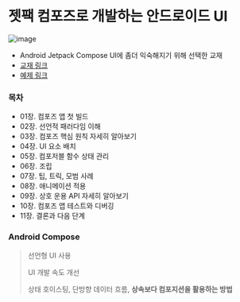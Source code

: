 # 젯팩 컴포즈로 개발하는 안드로이드 UI
![image](https://user-images.githubusercontent.com/110798031/225552362-c56f8f06-2971-41c1-a7e7-ec8e0c72f299.png)

- Android Jetpack Compose UI에 좀더 익숙해지기 위해 선택한 교재
- [교재 링크](https://product.kyobobook.co.kr/detail/S000200474747)
- [예제 링크](https://github.com/PacktPublishing/Android-UI-Development-with-Jetpack-Compose)

### 목차
- 01장. 컴포즈 앱 첫 빌드
- 02장. 선언적 패러다임 이해
- 03장. 컴포즈 핵심 원칙 자세히 알아보기
- 04장. UI 요소 배치
- 05장. 컴포저블 함수 상태 관리
- 06장. 조립
- 07장. 팁, 트릭, 모범 사례
- 08장. 애니메이션 적용
- 09장. 상호 운용 API 자세히 알아보기
- 10장. 컴포즈 앱 테스트와 디버깅
- 11장. 결론과 다음 단계

### Android Compose

> 선언형 UI 사용
>
> UI 개발 속도 개선
>
> 상태 호이스팅, 단방향 데이터 흐름, **상속보다 컴포지션을 활용하는 방법**
